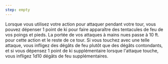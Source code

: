 ```yaml
---
step: empty
---
```

Lorsque vous utilisez votre action pour attaquer pendant votre tour, vous pouvez dépenser 1 point de ki pour faire apparaître des tentacules de feu de vos poings et pieds. La portée de vos attaques à mains nues passe à 10 ft. pour cette action et le reste de ce tour. Si vous touchez avec une telle attaque, vous infligez des dégâts de feu plutôt que des dégâts contondants, et si vous dépensez 1 point de ki supplémentaire lorsque l'attaque touche, vous infligez 1d10 dégâts de feu supplémentaires.